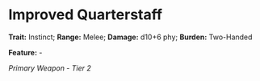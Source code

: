 # Improved Quarterstaff

**Trait:** Instinct; **Range:** Melee; **Damage:** d10+6 phy; **Burden:** Two-Handed

**Feature:** -

*Primary Weapon - Tier 2*
